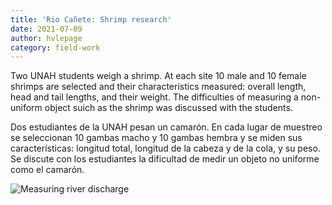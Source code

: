 ```yaml
---
title: 'Rio Cañete: Shrimp research'
date: 2021-07-09
author: hvlepage
category: field-work
---
```



Two UNAH students weigh a shrimp. At each site 10 male and 10 female shrimps are selected and their characteristics measured: overall length, head and tail lengths, and their weight. The difficulties of measuring a non-uniform object suich as the shrimp was discussed with the students.

Dos estudiantes de la UNAH pesan un camarón. En cada lugar de muestreo se seleccionan 10 gambas macho y 10 gambas hembra y se miden sus características: longitud total, longitud de la cabeza y de la cola, y su peso. Se discute con los estudiantes la dificultad de medir un objeto no uniforme como el camarón.

![Measuring river discharge](/assets/posts/7Shrimp.JPG)
